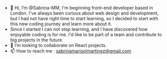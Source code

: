 - 👋 Hi, I’m @Sabrina-MM, I'm beginning front-end developer based in London. I've always been curious about web design and development,  but I had not have right time to start learning, so I decided to start with this new coding journey and learn more about it.
- Since I started I can not stop learning, and I have discovered how enjoyable coding is for me. I'd like to be part of a team and contribute to big projects in the future.
- 💞️ I’m looking to collaborate on React projects.
- 📫 How to reach me : sabrinamarisolmartinez@gmail.com

<!---
Sabrina-MM/Sabrina-MM is a ✨ special ✨ repository because its `README.md` (this file) appears on your GitHub profile.
You can click the Preview link to take a look at your changes.
--->
